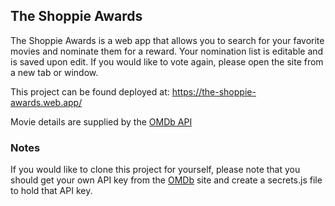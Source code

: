 ## The Shoppie Awards

The Shoppie Awards is a web app that allows you to search for your favorite movies and nominate them for a reward. Your nomination list is editable and is saved upon edit. If you would like to vote again, please open the site from a new tab or window.

This project can be found deployed at: https://the-shoppie-awards.web.app/

Movie details are supplied by the [OMDb API](http://www.omdbapi.com/)

### Notes

If you would like to clone this project for yourself, please note that you should get your own API key from the [OMDb](http://www.omdbapi.com/) site and create a secrets.js file to hold that API key.
